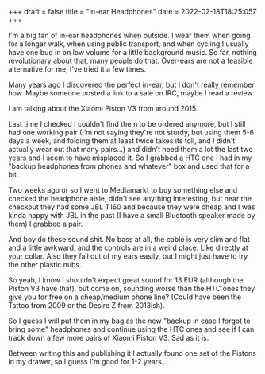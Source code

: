 +++
draft = false
title = "In-ear Headphones"
date = 2022-02-18T18:25:05Z
+++

I'm a big fan of in-ear headphones when outside. I wear them when going for a
longer walk, when using public transport, and when cycling I usually have
one bud in on low volume for a little background music. So far, nothing
revolutionary about that, many people do that. Over-ears are not a feasible
alternative for me, I've tried it a few times.

Many years ago I discovered the perfect in-ear, but I don't really remember
how. Maybe someone posted a link to a sale on IRC, maybe I read a review.

I am talking about the Xiaomi Piston V3 from around 2015.

Last time I checked I couldn't find them to be ordered anymore, but I still
had one working pair (I'm not saying they're not sturdy, but using them 5-6
days a week, and folding them at least twice takes its toll, and I didn't
actually wear out that many pairs...) and didn't need them a lot the last two
years and I seem to have misplaced it. So I grabbed a HTC one I had in my
"backup headphones from phones and whatever" box and used that for a bit.

Two weeks ago or so I went to Mediamarkt to buy something else and checked the
headphone aisle, didn't see anything interesting, but near the checkout they
had some JBL T160 and because they were cheap and I was kinda happy with JBL
in the past (I have a small Bluetooth speaker made by them) I grabbed a pair.

And boy do these sound shit. No bass at all, the cable is very slim and flat
and a little awkward, and the controls are in a weird place. Like directly at
your collar. Also they fall out of my ears easily, but I might just have to
try the other plastic nubs.

So yeah, I know I shouldn't expect great sound for 13 EUR (although the
Piston V3 have that), but come on, sounding worse than the HTC ones they give
you for free on a cheap/medium phone line? (Could have been the Tattoo from
2009 or the Desire Z from 2013ish).

So I guess I will put them in my bag as the new "backup in case I forgot to
bring some" headphones and continue using the HTC ones and see if I can
track down a few more pairs of Xiaomi Piston V3. Sad as it is.

Between writing this and publishing it I actually found one set of the Pistons
in my drawer, so I guess I'm good for 1-2 years...
